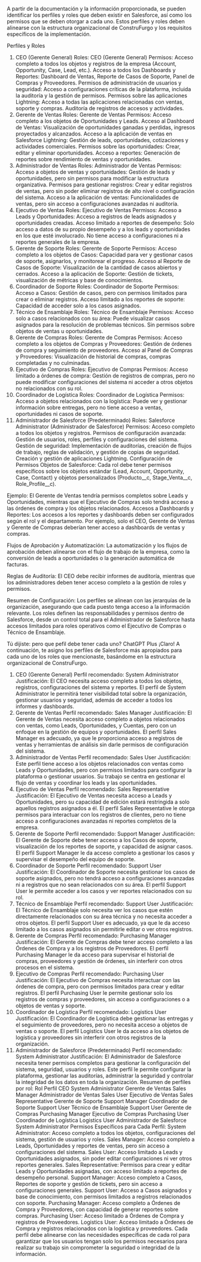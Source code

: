 A partir de la documentación y la información proporcionada, se pueden identificar los perfiles y roles que deben existir en Salesforce, así como los permisos que se deben otorgar a cada uno. Estos perfiles y roles deben alinearse con la estructura organizacional de ConstruFurgo y los requisitos específicos de la implementación.

Perfiles y Roles
1. CEO (Gerente General)
Roles:
CEO (Gerente General)
Permisos:
Acceso completo a todos los objetos y registros de la empresa (Account, Opportunity, Case, Lead, etc.).
Acceso a todos los Dashboards y Reportes: Dashboard de Ventas, Reporte de Casos de Soporte, Panel de Compras y Proveedores.
Permisos de administración de usuarios y seguridad: Acceso a configuraciones críticas de la plataforma, incluida la auditoría y la gestión de permisos.
Permisos sobre las aplicaciones Lightning: Acceso a todas las aplicaciones relacionadas con ventas, soporte y compras.
Auditoría de registros de accesos y actividades.
2. Gerente de Ventas
Roles:
Gerente de Ventas
Permisos:
Acceso completo a los objetos de Oportunidades y Leads.
Acceso al Dashboard de Ventas: Visualización de oportunidades ganadas y perdidas, ingresos proyectados y alcanzados.
Acceso a la aplicación de ventas en Salesforce Lightning: Gestión de leads, oportunidades, cotizaciones y actividades comerciales.
Permisos sobre las oportunidades: Crear, editar y eliminar oportunidades.
Acceso a reportes: Generación de reportes sobre rendimiento de ventas y oportunidades.
3. Administrador de Ventas
Roles:
Administrador de Ventas
Permisos:
Acceso a objetos de ventas y oportunidades: Gestión de leads y oportunidades, pero sin permisos para modificar la estructura organizativa.
Permisos para gestionar registros: Crear y editar registros de ventas, pero sin poder eliminar registros de alto nivel o configuración del sistema.
Acceso a la aplicación de ventas: Funcionalidades de ventas, pero sin acceso a configuraciones avanzadas ni auditoría.
4. Ejecutivo de Ventas
Roles:
Ejecutivo de Ventas
Permisos:
Acceso a Leads y Oportunidades: Acceso a registros de leads asignados y oportunidades creadas.
Acceso limitado a reportes de desempeño: Solo acceso a datos de su propio desempeño y a los leads y oportunidades en los que esté involucrado.
No tiene acceso a configuraciones ni a reportes generales de la empresa.
5. Gerente de Soporte
Roles:
Gerente de Soporte
Permisos:
Acceso completo a los objetos de Casos: Capacidad para ver y gestionar casos de soporte, asignarlos, y monitorear el progreso.
Acceso al Reporte de Casos de Soporte: Visualización de la cantidad de casos abiertos y cerrados.
Acceso a la aplicación de Soporte: Gestión de tickets, visualización de métricas y base de conocimientos.
6. Coordinador de Soporte
Roles:
Coordinador de Soporte
Permisos:
Acceso a Casos: Gestión de casos, pero con permisos limitados para crear o eliminar registros.
Acceso limitado a los reportes de soporte: Capacidad de acceder solo a los casos asignados.
7. Técnico de Ensamblaje
Roles:
Técnico de Ensamblaje
Permisos:
Acceso solo a casos relacionados con su área: Puede visualizar casos asignados para la resolución de problemas técnicos.
Sin permisos sobre objetos de ventas u oportunidades.
8. Gerente de Compras
Roles:
Gerente de Compras
Permisos:
Acceso completo a los objetos de Compras y Proveedores: Gestión de órdenes de compra y seguimiento de proveedores.
Acceso al Panel de Compras y Proveedores: Visualización de historial de compras, compras completadas y no culminadas.
9. Ejecutivo de Compras
Roles:
Ejecutivo de Compras
Permisos:
Acceso limitado a órdenes de compra: Gestión de registros de compras, pero no puede modificar configuraciones del sistema ni acceder a otros objetos no relacionados con su rol.
10. Coordinador de Logística
Roles:
Coordinador de Logística
Permisos:
Acceso a objetos relacionados con la logística: Puede ver y gestionar información sobre entregas, pero no tiene acceso a ventas, oportunidades ni casos de soporte.
11. Administrador de Salesforce (Predeterminado)
Roles:
Salesforce Administrator (Administrador de Salesforce)
Permisos:
Acceso completo a todos los objetos y registros.
Permisos de configuración avanzada: Gestión de usuarios, roles, perfiles y configuraciones del sistema.
Gestión de seguridad: Implementación de auditorías, creación de flujos de trabajo, reglas de validación, y gestión de copias de seguridad.
Creación y gestión de aplicaciones Lightning.
Configuración de Permisos
Objetos de Salesforce: Cada rol debe tener permisos específicos sobre los objetos estándar (Lead, Account, Opportunity, Case, Contact) y objetos personalizados (Producto__c, Stage_Venta__c, Role_Profile__c).

Ejemplo: El Gerente de Ventas tendría permisos completos sobre Leads y Oportunidades, mientras que el Ejecutivo de Compras solo tendrá acceso a las órdenes de compra y los objetos relacionados.
Accesos a Dashboards y Reportes: Los accesos a los reportes y dashboards deben ser configurados según el rol y el departamento. Por ejemplo, solo el CEO, Gerente de Ventas y Gerente de Compras deberían tener acceso a dashboards de ventas y compras.

Flujos de Aprobación y Automatización: La automatización y los flujos de aprobación deben alinearse con el flujo de trabajo de la empresa, como la conversión de leads a oportunidades o la generación automática de facturas.

Reglas de Auditoría: El CEO debe recibir informes de auditoría, mientras que los administradores deben tener acceso completo a la gestión de roles y permisos.

Resumen de Configuración:
Los perfiles se alinean con las jerarquías de la organización, asegurando que cada puesto tenga acceso a la información relevante.
Los roles definen las responsabilidades y permisos dentro de Salesforce, desde un control total para el Administrador de Salesforce hasta accesos limitados para roles operativos como el Ejecutivo de Compras o Técnico de Ensamblaje.

Tú dijiste:
pero que pefil debe tener cada uno?
ChatGPT Plus
¡Claro! A continuación, te asigno los perfiles de Salesforce más apropiados para cada uno de los roles que mencionaste, basándome en la estructura organizacional de ConstruFurgo.

1. CEO (Gerente General)
Perfil recomendado: System Administrator
Justificación: El CEO necesita acceso completo a todos los objetos, registros, configuraciones del sistema y reportes. El perfil de System Administrator le permitirá tener visibilidad total sobre la organización, gestionar usuarios y seguridad, además de acceder a todos los informes y dashboards.
2. Gerente de Ventas
Perfil recomendado: Sales Manager
Justificación: El Gerente de Ventas necesita acceso completo a objetos relacionados con ventas, como Leads, Oportunidades, y Cuentas, pero con un enfoque en la gestión de equipos y oportunidades. El perfil Sales Manager es adecuado, ya que le proporciona acceso a registros de ventas y herramientas de análisis sin darle permisos de configuración del sistema.
3. Administrador de Ventas
Perfil recomendado: Sales User
Justificación: Este perfil tiene acceso a los objetos relacionados con ventas como Leads y Oportunidades, pero con permisos limitados para configurar la plataforma o gestionar usuarios. Su trabajo se centra en gestionar el flujo de ventas y coordinar los leads y las oportunidades.
4. Ejecutivo de Ventas
Perfil recomendado: Sales Representative
Justificación: El Ejecutivo de Ventas necesita acceso a Leads y Oportunidades, pero su capacidad de edición estará restringida a solo aquellos registros asignados a él. El perfil Sales Representative le otorga permisos para interactuar con los registros de clientes, pero no tiene acceso a configuraciones avanzadas ni reportes completos de la empresa.
5. Gerente de Soporte
Perfil recomendado: Support Manager
Justificación: El Gerente de Soporte debe tener acceso a los Casos de soporte, visualización de los reportes de soporte, y capacidad de asignar casos. El perfil Support Manager le da acceso completo a gestionar los casos y supervisar el desempeño del equipo de soporte.
6. Coordinador de Soporte
Perfil recomendado: Support User
Justificación: El Coordinador de Soporte necesita gestionar los casos de soporte asignados, pero no tendrá acceso a configuraciones avanzadas ni a registros que no sean relacionados con su área. El perfil Support User le permite acceder a los casos y ver reportes relacionados con su rol.
7. Técnico de Ensamblaje
Perfil recomendado: Support User
Justificación: El Técnico de Ensamblaje solo necesita ver los casos que estén directamente relacionados con su área técnica y no necesita acceder a otros objetos. El perfil Support User es adecuado, ya que le da acceso limitado a los casos asignados sin permitirle editar o ver otros registros.
8. Gerente de Compras
Perfil recomendado: Purchasing Manager
Justificación: El Gerente de Compras debe tener acceso completo a las Órdenes de Compra y a los registros de Proveedores. El perfil Purchasing Manager le da acceso para supervisar el historial de compras, proveedores y gestión de órdenes, sin interferir con otros procesos en el sistema.
9. Ejecutivo de Compras
Perfil recomendado: Purchasing User
Justificación: El Ejecutivo de Compras necesita interactuar con las órdenes de compra, pero con permisos limitados para crear y editar registros. El perfil Purchasing User le permite gestionar solo los registros de compras y proveedores, sin acceso a configuraciones o a objetos de ventas y soporte.
10. Coordinador de Logística
Perfil recomendado: Logistics User
Justificación: El Coordinador de Logística debe gestionar las entregas y el seguimiento de proveedores, pero no necesita acceso a objetos de ventas o soporte. El perfil Logistics User le da acceso a los objetos de logística y proveedores sin interferir con otros registros de la organización.
11. Administrador de Salesforce (Predeterminado)
Perfil recomendado: System Administrator
Justificación: El Administrador de Salesforce necesita tener permisos completos para gestionar la configuración del sistema, seguridad, usuarios y roles. Este perfil le permite configurar la plataforma, gestionar las auditorías, administrar la seguridad y controlar la integridad de los datos en toda la organización.
Resumen de perfiles por rol:
Rol	Perfil
CEO	System Administrator
Gerente de Ventas	Sales Manager
Administrador de Ventas	Sales User
Ejecutivo de Ventas	Sales Representative
Gerente de Soporte	Support Manager
Coordinador de Soporte	Support User
Técnico de Ensamblaje	Support User
Gerente de Compras	Purchasing Manager
Ejecutivo de Compras	Purchasing User
Coordinador de Logística	Logistics User
Administrador de Salesforce	System Administrator
Permisos Específicos para Cada Perfil:
System Administrator: Acceso completo a todos los objetos, configuraciones del sistema, gestión de usuarios y roles.
Sales Manager: Acceso completo a Leads, Oportunidades y reportes de ventas, pero sin acceso a configuraciones del sistema.
Sales User: Acceso limitado a Leads y Oportunidades asignados, sin poder editar configuraciones ni ver otros reportes generales.
Sales Representative: Permisos para crear y editar Leads y Oportunidades asignadas, con acceso limitado a reportes de desempeño personal.
Support Manager: Acceso completo a Casos, Reportes de soporte y gestión de tickets, pero sin acceso a configuraciones generales.
Support User: Acceso a Casos asignados y base de conocimiento, con permisos limitados a registros relacionados con soporte.
Purchasing Manager: Acceso completo a Órdenes de Compra y Proveedores, con capacidad de generar reportes sobre compras.
Purchasing User: Acceso limitado a Órdenes de Compra y registros de Proveedores.
Logistics User: Acceso limitado a Órdenes de Compra y registros relacionados con la logística y proveedores.
Cada perfil debe alinearse con las necesidades específicas de cada rol para garantizar que los usuarios tengan solo los permisos necesarios para realizar su trabajo sin comprometer la seguridad o integridad de la información.